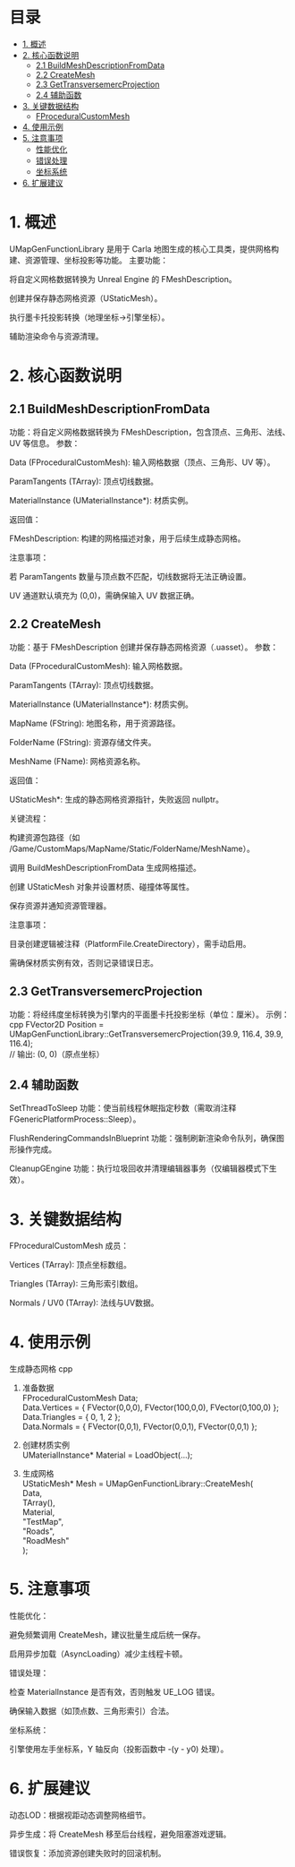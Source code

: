 # 目录
- [1. 概述](#1-概述)
- [2. 核心函数说明](#2-核心函数说明)
  - [2.1 BuildMeshDescriptionFromData](#21-buildmeshdescriptionfromdata)
  - [2.2 CreateMesh](#22-createmesh)
  - [2.3 GetTransversemercProjection](#23-gettransversemercprojection)
  - [2.4 辅助函数](#24-辅助函数)
- [3. 关键数据结构](#3-关键数据结构)
  - [FProceduralCustomMesh](#fproceduralcustommesh)
- [4. 使用示例](#4-使用示例)
- [5. 注意事项](#5-注意事项)
  - [性能优化](#性能优化)
  - [错误处理](#错误处理)
  - [坐标系统](#坐标系统)
- [6. 扩展建议](#6-扩展建议)

# 1. 概述
UMapGenFunctionLibrary 是用于 Carla 地图生成的核心工具类，提供网格构建、资源管理、坐标投影等功能。
主要功能：

将自定义网格数据转换为 Unreal Engine 的 FMeshDescription。

创建并保存静态网格资源（UStaticMesh）。

执行墨卡托投影转换（地理坐标→引擎坐标）。

辅助渲染命令与资源清理。

# 2. 核心函数说明
## 2.1 BuildMeshDescriptionFromData
功能：将自定义网格数据转换为 FMeshDescription，包含顶点、三角形、法线、UV 等信息。
参数：

Data (FProceduralCustomMesh): 输入网格数据（顶点、三角形、UV 等）。

ParamTangents (TArray<FProcMeshTangent>): 顶点切线数据。

MaterialInstance (UMaterialInstance*): 材质实例。

返回值：

FMeshDescription: 构建的网格描述对象，用于后续生成静态网格。

注意事项：

若 ParamTangents 数量与顶点数不匹配，切线数据将无法正确设置。

UV 通道默认填充为 (0,0)，需确保输入 UV 数据正确。

## 2.2 CreateMesh
功能：基于 FMeshDescription 创建并保存静态网格资源（.uasset）。
参数：

Data (FProceduralCustomMesh): 输入网格数据。

ParamTangents (TArray<FProcMeshTangent>): 顶点切线数据。

MaterialInstance (UMaterialInstance*): 材质实例。

MapName (FString): 地图名称，用于资源路径。

FolderName (FString): 资源存储文件夹。

MeshName (FName): 网格资源名称。

返回值：

UStaticMesh*: 生成的静态网格资源指针，失败返回 nullptr。

关键流程：

构建资源包路径（如 /Game/CustomMaps/MapName/Static/FolderName/MeshName）。

调用 BuildMeshDescriptionFromData 生成网格描述。

创建 UStaticMesh 对象并设置材质、碰撞体等属性。

保存资源并通知资源管理器。

注意事项：

目录创建逻辑被注释（PlatformFile.CreateDirectory），需手动启用。

需确保材质实例有效，否则记录错误日志。

## 2.3 GetTransversemercProjection
功能：将经纬度坐标转换为引擎内的平面墨卡托投影坐标（单位：厘米）。
示例：
cpp
FVector2D Position = UMapGenFunctionLibrary::GetTransversemercProjection(39.9, 116.4, 39.9, 116.4);  
// 输出: (0, 0)（原点坐标）
## 2.4 辅助函数
SetThreadToSleep
功能：使当前线程休眠指定秒数（需取消注释 FGenericPlatformProcess::Sleep）。

FlushRenderingCommandsInBlueprint
功能：强制刷新渲染命令队列，确保图形操作完成。

CleanupGEngine
功能：执行垃圾回收并清理编辑器事务（仅编辑器模式下生效）。

# 3. 关键数据结构
FProceduralCustomMesh
成员：

Vertices (TArray<FVector>): 顶点坐标数组。

Triangles (TArray<int32>): 三角形索引数组。

Normals / UV0 (TArray<FVector>): 法线与UV数据。

# 4. 使用示例
生成静态网格
cpp
 1. 准备数据   
FProceduralCustomMesh Data;   
Data.Vertices = { FVector(0,0,0), FVector(100,0,0), FVector(0,100,0) };  
Data.Triangles = { 0, 1, 2 };   
Data.Normals = { FVector(0,0,1), FVector(0,0,1), FVector(0,0,1) };   

 2. 创建材质实例    
UMaterialInstance* Material = LoadObject<UMaterialInstance>(...);    

3. 生成网格  
UStaticMesh* Mesh = UMapGenFunctionLibrary::CreateMesh(  
    Data,  
    TArray<FProcMeshTangent>(),  
    Material,  
    "TestMap",  
    "Roads",  
    "RoadMesh"  
);  
# 5. 注意事项
性能优化：

避免频繁调用 CreateMesh，建议批量生成后统一保存。

启用异步加载（AsyncLoading）减少主线程卡顿。

错误处理：

检查 MaterialInstance 是否有效，否则触发 UE_LOG 错误。

确保输入数据（如顶点数、三角形索引）合法。

坐标系统：

引擎使用左手坐标系，Y 轴反向（投影函数中 -(y - y0) 处理）。

# 6. 扩展建议
动态LOD：根据视距动态调整网格细节。

异步生成：将 CreateMesh 移至后台线程，避免阻塞游戏逻辑。 

错误恢复：添加资源创建失败时的回滚机制。 
